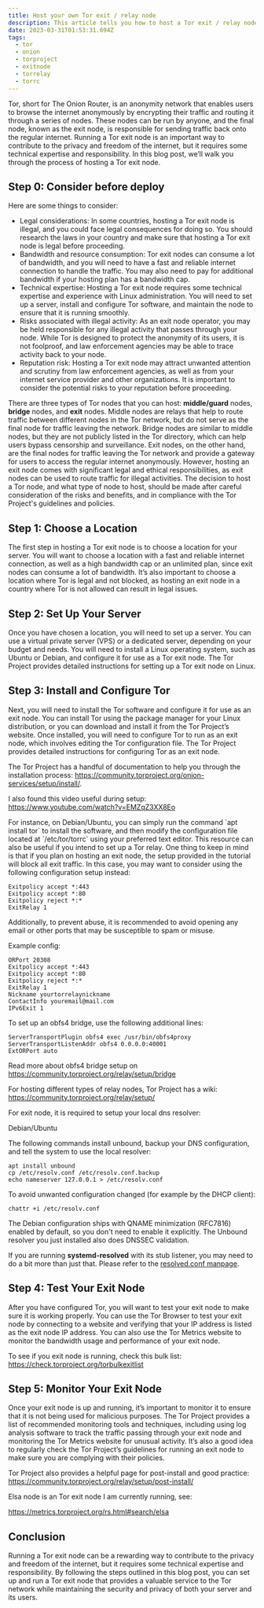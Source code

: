 ```yaml
---
title: Host your own Tor exit / relay node
description: This article tells you how to host a Tor exit / relay node for onion service
date: 2023-03-31T01:53:31.694Z
tags:
  - tor
  - onion
  - torproject
  - exitnode
  - torrelay
  - torrc
---
```

Tor, short for The Onion Router, is an anonymity network that enables users to browse the internet anonymously by encrypting their traffic and routing it through a series of nodes. These nodes can be run by anyone, and the final node, known as the exit node, is responsible for sending traffic back onto the regular internet. Running a Tor exit node is an important way to contribute to the privacy and freedom of the internet, but it requires some technical expertise and responsibility. In this blog post, we’ll walk you through the process of hosting a Tor exit node.

## Step 0: Consider before deploy
Here are some things to consider:

* Legal considerations: In some countries, hosting a Tor exit node is illegal, and you could face legal consequences for doing so. You should research the laws in your country and make sure that hosting a Tor exit node is legal before proceeding.
* Bandwidth and resource consumption: Tor exit nodes can consume a lot of bandwidth, and you will need to have a fast and reliable internet connection to handle the traffic. You may also need to pay for additional bandwidth if your hosting plan has a bandwidth cap.
* Technical expertise: Hosting a Tor exit node requires some technical expertise and experience with Linux administration. You will need to set up a server, install and configure Tor software, and maintain the node to ensure that it is running smoothly.
* Risks associated with illegal activity: As an exit node operator, you may be held responsible for any illegal activity that passes through your node. While Tor is designed to protect the anonymity of its users, it is not foolproof, and law enforcement agencies may be able to trace activity back to your node. 
* Reputation risk: Hosting a Tor exit node may attract unwanted attention and scrutiny from law enforcement agencies, as well as from your internet service provider and other organizations. It is important to consider the potential risks to your reputation before proceeding.

There are three types of Tor nodes that you can host: **middle/guard** nodes, **bridge** nodes, and **exit** nodes. Middle nodes are relays that help to route traffic between different nodes in the Tor network, but do not serve as the final node for traffic leaving the network. Bridge nodes are similar to middle nodes, but they are not publicly listed in the Tor directory, which can help users bypass censorship and surveillance. Exit nodes, on the other hand, are the final nodes for traffic leaving the Tor network and provide a gateway for users to access the regular internet anonymously. However, hosting an exit node comes with significant legal and ethical responsibilities, as exit nodes can be used to route traffic for illegal activities. The decision to host a Tor node, and what type of node to host, should be made after careful consideration of the risks and benefits, and in compliance with the Tor Project's guidelines and policies.

## Step 1: Choose a Location

The first step in hosting a Tor exit node is to choose a location for your server. You will want to choose a location with a fast and reliable internet connection, as well as a high bandwidth cap or an unlimited plan, since exit nodes can consume a lot of bandwidth. It’s also important to choose a location where Tor is legal and not blocked, as hosting an exit node in a country where Tor is not allowed can result in legal issues.

## Step 2: Set Up Your Server

Once you have chosen a location, you will need to set up a server. You can use a virtual private server (VPS) or a dedicated server, depending on your budget and needs. You will need to install a Linux operating system, such as Ubuntu or Debian, and configure it for use as a Tor exit node. The Tor Project provides detailed instructions for setting up a Tor exit node on Linux.

## Step 3: Install and Configure Tor

Next, you will need to install the Tor software and configure it for use as an exit node. You can install Tor using the package manager for your Linux distribution, or you can download and install it from the Tor Project’s website. Once installed, you will need to configure Tor to run as an exit node, which involves editing the Tor configuration file. The Tor Project provides detailed instructions for configuring Tor as an exit node.

The Tor Project has a handful of documentation to help you through the installation process: <https://community.torproject.org/onion-services/setup/install/>. 

I also found this video useful during setup: <https://www.youtube.com/watch?v=EMZqZ3XX8Eo>

For instance, on Debian/Ubuntu, you can simply run the command \`apt install tor\` to install the software, and then modify the configuration file located at \`/etc/tor/torrc\` using your preferred text editor. This resource can also be useful if you intend to set up a Tor relay. One thing to keep in mind is that if you plan on hosting an exit node, the setup provided in the tutorial will block all exit traffic. In this case, you may want to consider using the following configuration setup instead:

```shell
Exitpolicy accept *:443
Exitpolicy accept *:80
Exitpolicy reject *:*
ExitRelay 1
```

Additionally, to prevent abuse, it is recommended to avoid opening any email or other ports that may be susceptible to spam or misuse.

Example config:

```shell
ORPort 20308
Exitpolicy accept *:443
Exitpolicy accept *:80
Exitpolicy reject *:*
ExitRelay 1
Nickname yourtorrelaynickname
ContactInfo youremail@mail.com
IPv6Exit 1
```

To set up an obfs4 bridge, use the following additional lines:

```shell
ServerTransportPlugin obfs4 exec /usr/bin/obfs4proxy
ServerTransportListenAddr obfs4 0.0.0.0:40001
ExtORPort auto
```

Read more about obfs4 bridge setup on <https://community.torproject.org/relay/setup/bridge>

For hosting different types of relay nodes, Tor Project has a wiki: <https://community.torproject.org/relay/setup/>

For exit node, it is required to setup your local dns resolver: 

Debian/Ubuntu

The following commands install unbound, backup your DNS configuration, and tell the system to use the local resolver:

```shell
apt install unbound
cp /etc/resolv.conf /etc/resolv.conf.backup
echo nameserver 127.0.0.1 > /etc/resolv.conf
```

To avoid unwanted configuration changed (for example by the DHCP client):

```shell
chattr +i /etc/resolv.conf
```

The Debian configuration ships with QNAME minimization (RFC7816) enabled by default, so you don't need to enable it explicitly. The Unbound resolver you just installed also does DNSSEC validation.

If you are running **systemd-resolved** with its stub listener, you may need to do a bit more than just that. Please refer to the [resolved.conf manpage](https://www.freedesktop.org/software/systemd/man/resolved.conf.html).

## Step 4: Test Your Exit Node

After you have configured Tor, you will want to test your exit node to make sure it is working properly. You can use the Tor Browser to test your exit node by connecting to a website and verifying that your IP address is listed as the exit node IP address. You can also use the Tor Metrics website to monitor the bandwidth usage and performance of your exit node.

To see if you exit node is running, check this bulk list: <https://check.torproject.org/torbulkexitlist>

## Step 5: Monitor Your Exit Node

Once your exit node is up and running, it’s important to monitor it to ensure that it is not being used for malicious purposes. The Tor Project provides a list of recommended monitoring tools and techniques, including using log analysis software to track the traffic passing through your exit node and monitoring the Tor Metrics website for unusual activity. It’s also a good idea to regularly check the Tor Project’s guidelines for running an exit node to make sure you are complying with their policies.

T﻿or Project also provides a helpful page for post-install and good practice: <https://community.torproject.org/relay/setup/post-install/>

Elsa node is an Tor exit node I am currently running, see:

<https://metrics.torproject.org/rs.html#search/elsa>

## Conclusion

Running a Tor exit node can be a rewarding way to contribute to the privacy and freedom of the internet, but it requires some technical expertise and responsibility. By following the steps outlined in this blog post, you can set up and run a Tor exit node that provides a valuable service to the Tor network while maintaining the security and privacy of both your server and its users.
